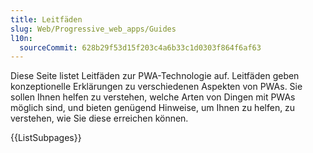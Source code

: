 ```yaml
---
title: Leitfäden
slug: Web/Progressive_web_apps/Guides
l10n:
  sourceCommit: 628b29f53d15f203c4a6b33c1d0303f864f6af63
---
```


Diese Seite listet Leitfäden zur PWA-Technologie auf. Leitfäden geben konzeptionelle Erklärungen zu verschiedenen Aspekten von PWAs. Sie sollen Ihnen helfen zu verstehen, welche Arten von Dingen mit PWAs möglich sind, und bieten genügend Hinweise, um Ihnen zu helfen, zu verstehen, wie Sie diese erreichen können.

{{ListSubpages}}
